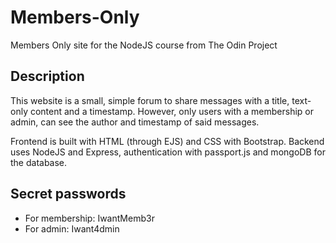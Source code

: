 # Members-Only
Members Only site for the NodeJS course from The Odin Project

## Description
<p>This website is a small, simple forum to share messages with a title, text-only content and a timestamp. However, only users with a membership or admin, can see the author and timestamp of said messages.</p>
<p>Frontend is built with HTML (through EJS) and CSS with Bootstrap. Backend uses NodeJS and Express, authentication with passport.js and mongoDB for the database.</p>

## Secret passwords
<ul>
  <li>For membership: IwantMemb3r</li>
  <li>For admin: Iwant4dmin</li>
</ul>
